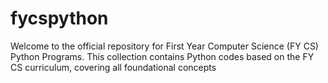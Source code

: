 # fycspython
Welcome to the official repository for First Year Computer Science (FY CS) Python Programs. This collection contains Python codes based on the FY CS curriculum, covering all foundational concepts
